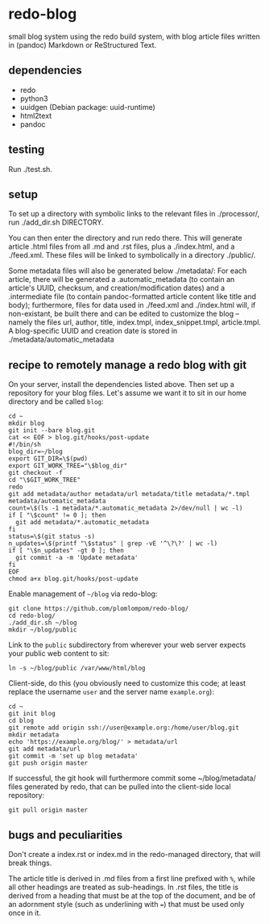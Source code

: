 redo-blog
=========

small blog system using the redo build system, with blog article files written
in (pandoc) Markdown or ReStructured Text.

dependencies
------------

- redo
- python3
- uuidgen (Debian package: uuid-runtime)
- html2text
- pandoc

testing
-------

Run ./test.sh.

setup
-----

To set up a directory with symbolic links to the relevant files in ./processor/,
run ./add_dir.sh DIRECTORY.

You can then enter the directory and run redo there. This will generate article
.html files from all .md and .rst files, plus a ./index.html, and a ./feed.xml.
These files will be linked to symbolically in a directory ./public/.

Some metadata files will also be generated below ./metadata/: For each article,
there will be generated a .automatic_metadata (to contain an article's UUID,
checksum, and creation/modification dates) and a .intermediate file (to contain
pandoc-formatted article content like title and body); furthermore, files for
data used in ./feed.xml and ./index.html will, if non-existant, be built there
and can be edited to customize the blog – namely the files url, author, title,
index.tmpl, index_snippet.tmpl, article.tmpl. A blog-specific UUID and creation
date is stored in ./metadata/automatic_metadata

recipe to remotely manage a redo blog with git
----------------------------------------------

On your server, install the dependencies listed above. Then set up a repository
for your blog files. Let's assume we want it to sit in our home directory and be
called `blog`:

    cd ~
    mkdir blog
    git init --bare blog.git
    cat << EOF > blog.git/hooks/post-update
    #!/bin/sh
    blog_dir=~/blog
    export GIT_DIR=\$(pwd)
    export GIT_WORK_TREE="\$blog_dir"
    git checkout -f
    cd "\$GIT_WORK_TREE"
    redo
    git add metadata/author metadata/url metadata/title metadata/*.tmpl metadata/automatic_metadata
    count=\$(ls -1 metadata/*.automatic_metadata 2>/dev/null | wc -l)
    if [ "\$count" != 0 ]; then
      git add metadata/*.automatic_metadata
    fi
    status=\$(git status -s)
    n_updates=\$(printf "\$status" | grep -vE '^\?\?' | wc -l)
    if [ "\$n_updates" -gt 0 ]; then
      git commit -a -m 'Update metadata'
    fi
    EOF
    chmod a+x blog.git/hooks/post-update

Enable management of `~/blog` via redo-blog:

    git clone https://github.com/plomlompom/redo-blog/
    cd redo-blog/
    ./add_dir.sh ~/blog
    mkdir ~/blog/public

Link to the `public` subdirectory from wherever your web server expects your
public web content to sit:

    ln -s ~/blog/public /var/www/html/blog

Client-side, do this (you obviously need to customize this code; at least
replace the username `user` and the server name `example.org`):

    cd ~
    git init blog
    cd blog
    git remote add origin ssh://user@example.org:/home/user/blog.git
    mkdir metadata
    echo 'https://example.org/blog/' > metadata/url
    git add metadata/url
    git commit -m 'set up blog metadata'
    git push origin master

If successful, the git hook will furthermore commit some ~/blog/metadata/ files
generated by redo, that can be pulled into the client-side local repository:

    git pull origin master

bugs and peculiarities
----------------------

Don't create a index.rst or index.md in the redo-managed directory, that will
break things.

The article title is derived in .md files from a first line prefixed with `%`,
while all other headings are treated as sub-headings. In .rst files, the title
is derived from a heading that must be at the top of the document, and be of an
adornment style (such as underlining with `=`) that must be used only once in
it.
